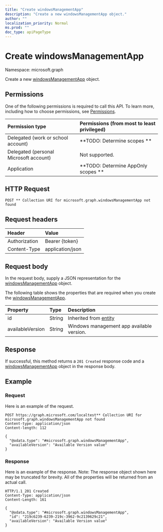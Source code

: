 ```yaml
---
title: "Create windowsManagementApp"
description: "Create a new windowsManagementApp object."
author: ""
localization_priority: Normal
ms.prod: ""
doc_type: apiPageType
---
```


# Create windowsManagementApp

Namespace: microsoft.graph

Create a new [windowsManagementApp](../resources/intune-devices-windowsmanagementapp.md) object.

## Permissions
One of the following permissions is required to call this API. To learn more, including how to choose permissions, see [Permissions](/concepts/permissions-reference.md).

|Permission type|Permissions (from most to least privileged)|
|:---|:---|
|Delegated (work or school account)|**TODO: Determine scopes **|
|Delegated (personal Microsoft account)|Not supported.|
|Application|**TODO: Determine AppOnly scopes **|

## HTTP Request
<!-- {
  "blockType": "ignored"
}
-->
``` http
POST ** Collection URI for microsoft.graph.windowsManagementApp not found
```

## Request headers
|Header|Value|
|:---|:---|
|Authorization|Bearer {token}|
|Content-Type|application/json|

## Request body
In the request body, supply a JSON representation for the [windowsManagementApp](../resources/intune-devices-windowsmanagementapp.md) object.

The following table shows the properties that are required when you create the [windowsManagementApp](../resources/intune-devices-windowsmanagementapp.md).

|Property|Type|Description|
|:---|:---|:---|
|id|String| Inherited from [entity](../resources/entity.md)|
|availableVersion|String|Windows management app available version.|



## Response
If successful, this method returns a `201 Created` response code and a [windowsManagementApp](../resources/intune-devices-windowsmanagementapp.md) object in the response body.

## Example

### Request
Here is an example of the request.
<!-- {
  "blockType": "request",
  "name": "create_windowsmanagementapp_from_"
}
-->
``` http
POST https://graph.microsoft.com/localtest** Collection URI for microsoft.graph.windowsManagementApp not found
Content-type: application/json
Content-length: 112

{
  "@odata.type": "#microsoft.graph.windowsManagementApp",
  "availableVersion": "Available Version value"
}
```

### Response
Here is an example of the response. Note: The response object shown here may be truncated for brevity. All of the properties will be returned from an actual call.
<!-- {
  "blockType": "response",
  "truncated": true,
  "@odata.type": "microsoft.graph.windowsmanagementapp"
}
-->
``` http
HTTP/1.1 201 Created
Content-Type: application/json
Content-Length: 161

{
  "@odata.type": "#microsoft.graph.windowsManagementApp",
  "id": "219c6239-6239-219c-3962-9c2139629c21",
  "availableVersion": "Available Version value"
}
```

